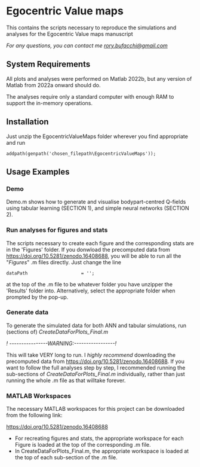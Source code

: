 # Egocentric Value maps
This contains the scripts necessary to reproduce the simulations and analyses for the Egocentric Value maps manuscript

*For any questions, you can contact me rory.bufacchi@gmail.com*

## System Requirements
All plots and analyses were performed on Matlab 2022b, but any version of Matlab from 2022a onward should do.

The analyses require only a standard computer with enough RAM to support the in-memory operations.

## Installation
Just unzip the EgocentricValueMaps folder wherever you find appropriate and run
```
addpath(genpath('chosen_filepath\EgocentricValueMaps'));
```

## Usage Examples

### Demo
Demo.m shows how to generate and visualise bodypart-centred Q-fields using tabular learning (SECTION 1), and simple neural networks (SECTION 2).

### Run analyses for figures and stats
The scripts necessary to create each figure and the corresponding stats are in the 'Figures' folder. If you donwload the precomputed data from https://doi.org/10.5281/zenodo.16408688, you will be able to run all the "*Figures*" .m files directly. Just change the line
```
dataPath                    = '';
```
at the top of the .m file to be whatever folder you have unzipper the 'Results' folder into. Alternatively, select the appropriate folder when prompted by the pop-up. 

### Generate data
To generate the simulated data for both ANN and tabular simulations, run (sections of) *CreateDataForPlots_Final.m*

*! ----------------WARNING:-----------------!*

This will take VERY long to run. I *highly recommend* downloading the precomputed data from https://doi.org/10.5281/zenodo.16408688. If you want to follow the full analyses step by step, I  recommended running the sub-sections of *CreateDataForPlots_Final.m* individually, rather than just running the whole .m file as that willtake forever.


### MATLAB Workspaces
The necessary MATLAB workspaces for this project can be downloaded from the following link:

https://doi.org/10.5281/zenodo.16408688

- For recreating figures and stats, the appropriate workspace for each Figure is loaded at the top of the corresponding .m file.
- In CreateDataForPlots_Final.m, the appropriate workspace is loaded at the top of each sub-section of the .m file.
